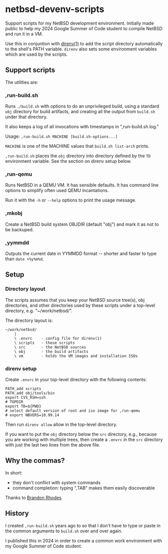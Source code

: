 # netbsd-devenv-scripts

Support scripts for my NetBSD development environment.
Initially made public to help my 2024 Google Summer of Code student to
compile NetBSD and run it in a VM.

Use this in conjuntion with [direnv(1)](https://direnv.net/) to add the
script directory automatically to the shell's PATH variable.  `direnv` also
sets some environment variables which are used by the scripts.

## Support scripts
The utilities are:

### ,run-build.sh
Runs `./build.sh` with options to do an unprivileged build,
using a standard `obj` directory for build artifacts, and creating all the
output from `build.sh` under that directory.

It also keeps a log of all invocations with timestamps in
",run-build.sh.log."

Usage: `,run-build.sh MACHINE [build.sh-options...]`

`MACHINE` is one of the MACHINE values that `build.sh list-arch` prints.

`,run-build.sh` places the `obj` directory into directory defined by the `TD` environment variable.  See the section on direnv setup below.

### ,run-qemu
Runs NetBSD in a QEMU VM.  It has sensible defaults.  It has
command line options to simplify often used QEMU incantations.

Run it with the `-h` or `--help` options to print the usage message.

### ,mkobj
Create a NetBSD build system OBJDIR (default "obj") and mark it as not to be
backuped.

### ,yymmdd
Outputs the current date in YYMMDD format -- shorter and
faster to type than `date +%y%m%d`.

## Setup

### Directory layout
The scripts assumes that you keep your NetBSD source tree(s), obj
directories, and other directories used by these scripts under a top-level
directory, e.g. "~/work/netbsd/".

The directory layout is:

```
~/work/netbsd/
	|
	\ .envrc 	- config file for direnv(1)
	\ scripts	- these scripts
	\ src		- the NetBSD sources
	\ obj		- the build artifacts
	\ vm		- holds the VM images and installation ISOs
```

### direnv setup

Create `.envrc` in your top-level directory with the following contents:

```
PATH_add scripts
PATH_add obj/tools/bin
export CVS_RSH=ssh
# TOPDIR
export TD=${PWD}
# select default version of root and iso image for ,run-qemu
# export NBVERS=10.99.14
```

Then run `direnv allow` allow in the top-level directory.

If you want to put the `obj` directory below the `src` directory,
e.g., because you are working with multiple trees, then create a `.envrc` in
the `src` directory with just the last two lines from the above file.

## Why the commas?
In short:
  - they don't conflict with system commands
  - command completion: typing ",TAB" makes them easily discoverable

Thanks to [Brandon Rhodes](https://rhodesmill.org/brandon/2009/commands-with-comma/).

## History
I created `,run-build.sh` years ago to so that I don't have to type or paste
in the common arguments to `build.sh` over and over again.

I published this in 2024 in order to create a common work environment with
my Google Summer of Code student.
